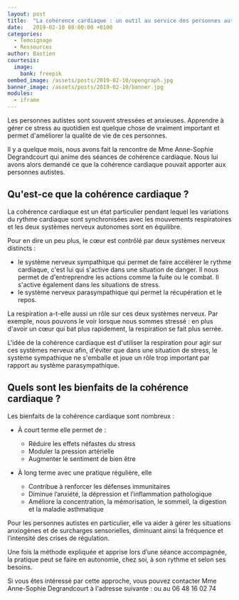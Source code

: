 ```yaml
---
layout: post
title:  "La cohérence cardiaque : un outil au service des personnes autsites"
date:   2019-02-10 08:00:00 +0100
categories:
  - Temoignage
  - Ressources
author: Bastien
courtesis:
  image:
    bank: freepik
oembed_image: /assets/posts/2019-02-10/opengraph.jpg
banner_image: /assets/posts/2019-02-10/banner.jpg
modules:
  - iframe
---
```


Les personnes autistes sont souvent stressées et anxieuses.
Apprendre à gérer ce stress au quotidien est quelque chose de vraiment important et permet d'améliorer la qualité 
de vie de ces personnes.

Il y a quelque mois, nous avons fait la rencontre de Mme Anne-Sophie Degrandcourt qui anime des séances de cohérence cardiaque.
Nous lui avons alors demandé ce que la cohérence cardiaque pouvait apporter aux personnes autistes.


## Qu'est-ce que la cohérence cardiaque ?

La cohérence cardiaque est un état particulier pendant lequel les variations du rythme 
cardiaque sont synchronisées avec les mouvements respiratoires et les deux systèmes 
nerveux autonomes sont en équilibre.


Pour en dire un peu plus, le cœur est contrôlé par deux systèmes nerveux distincts&nbsp;:

  - le système nerveux sympathique qui permet de faire accélérer le rythme cardiaque, c'est lui qui s'active dans une situation de danger. Il nous permet de
d'entreprendre les actions comme la fuite ou le combat. Il s'active également dans les situations de stress.
  - le système nerveux parasympathique qui permet la récupération et le repos.

La respiration a-t-elle aussi un rôle sur ces deux systèmes nerveux.
Par exemple, nous pouvons le voir lorsque nous sommes stressé&nbsp;: en plus d'avoir un cœur qui bat plus rapidement, la respiration se fait plus serrée.

L'idée de la cohérence cardiaque est d'utiliser la respiration pour agir sur ces systèmes nerveux afin, d'éviter que dans une situation de stress, le système sympathique ne s'emballe et 
 joue un rôle trop important par rapport au système parasympathique.

## Quels sont les bienfaits de la cohérence cardiaque ?

Les bienfaits de la cohérence cardiaque sont nombreux :

  - À court terme elle permet de :
    - Réduire les effets néfastes du stress
    - Moduler la pression artérielle
    - Augmenter le sentiment de bien être


  - À long terme avec une pratique régulière, elle
    - Contribue à renforcer les défenses immunitaires
    - Diminue l’anxiété, la dépression et l’inflammation pathologique
    - Améliore la concentration, la mémorisation, le sommeil, la digestion et la maladie asthmatique


 Pour les personnes autistes en particulier, elle va aider à gérer les situations 
anxiogènes et de surcharges sensorielles, diminuant ainsi la fréquence et l’intensité 
des crises de régulation.

Une fois la méthode expliquée et apprise lors d’une séance accompagnée, la pratique 
peut se faire en autonomie, chez soi, à son rythme et selon ses besoins.


Si vous êtes intéressé par cette approche, vous pouvez contacter Mme Anne-Sophie Degrandcourt à l'adresse suivante : 
<amp-iframe width="320" height="50" sandbox="allow-scripts" src="/html/email.as.degrandcourt.gmail.com.html"></amp-iframe> ou au 06 48 16 02 74



<amp-img class="center" layout="responsive" width="1772" height="1692" src="/assets/posts/2019-02-10/coherence_cardiaque.jpg" alt="Cohérence cardiaque"></amp-img>
